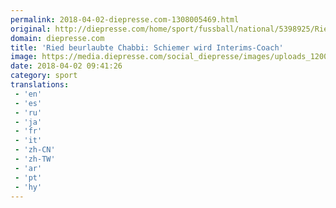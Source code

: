 ```yaml
---
permalink: 2018-04-02-diepresse.com-1308005469.html
original: http://diepresse.com/home/sport/fussball/national/5398925/Ried-beurlaubte-Chabbi_Schiemer-wird-InterimsCoach?from=rss
domain: diepresse.com
title: 'Ried beurlaubte Chabbi: Schiemer wird Interims-Coach'
image: https://media.diepresse.com/social_diepresse/images/uploads_1200/1/8/d/5398925/3B6CB154-C229-4D91-9812-CBEDE2398B99_v0_h.jpg
date: 2018-04-02 09:41:26
category: sport
translations: 
 - 'en'
 - 'es'
 - 'ru'
 - 'ja'
 - 'fr'
 - 'it'
 - 'zh-CN'
 - 'zh-TW'
 - 'ar'
 - 'pt'
 - 'hy'
---
```


